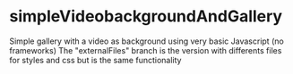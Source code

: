 # simpleVideobackgroundAndGallery
Simple gallery with a video as background using very basic Javascript (no frameworks)
The "externalFiles" branch is the version with differents files for styles and css but is the same functionality
